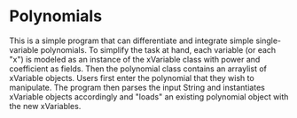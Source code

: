# Polynomials
This is a simple program that can differentiate and integrate simple single-variable polynomials. To simplify the task at hand, each variable (or each "x") is modeled as an instance of the xVariable class with power and coefficient as fields. Then the polynomial class contains an arraylist of xVariable objects. Users first enter the polynomial that they wish to manipulate. The program then parses the input String and instantiates xVariable objects accordingly and "loads" an existing polynomial object with the new xVariables.
